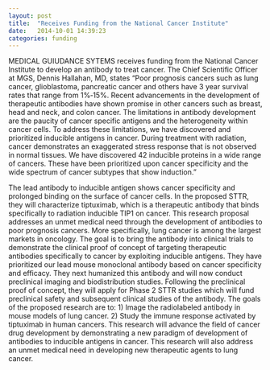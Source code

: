 ```yaml
---
layout: post
title:  "Receives Funding from the National Cancer Institute"
date:   2014-10-01 14:39:23
categories: funding
---
```

MEDICAL GUIUDANCE SYTEMS receives funding from the National Cancer Institute to develop an antibody to treat cancer. The Chief Scientific Officer at MGS, Dennis Hallahan, MD, states “Poor prognosis cancers such as lung cancer, glioblastoma, pancreatic cancer and others have 3 year survival rates that range from 1%‐15%. Recent advancements in the development of therapeutic antibodies have shown promise in other cancers such as breast, head and neck, and colon cancer. The limitations in antibody development are the paucity of cancer specific antigens and the heterogeneity within cancer cells. To address these limitations, we have discovered and prioritized inducible antigens in cancer. During treatment with radiation, cancer demonstrates an exaggerated stress response that is not observed in normal tissues. We have discovered 42 inducible proteins in a wide range of cancers. These have been prioritized upon cancer specificity and the wide spectrum of cancer subtypes that show induction.”

The lead antibody to inducible antigen shows cancer specificity and prolonged binding on the
surface of cancer cells. In the proposed STTR, they will characterize tiptuximab, which is a therapeutic
antibody that binds specifically to radiation inducible TIP1 on cancer. This research proposal addresses
an unmet medical need through the development of antibodies to poor prognosis cancers. More
specifically, lung cancer is among the largest markets in oncology. The goal is to bring the antibody into
clinical trials to demonstrate the clinical proof of concept of targeting therapeutic antibodies specifically
to cancer by exploiting inducible antigens. They have prioritized our lead mouse monoclonal antibody
based on cancer specificity and efficacy. They next humanized this antibody and will now conduct
preclinical imaging and biodistribution studies. Following the preclinical proof of concept, they will apply for Phase 2 STTR studies which will fund preclinical safety and subsequent clinical studies of the antibody. The goals of the proposed research are to: 1) Image the radiolabeled antibody in mouse models of lung cancer. 2) Study the immune response activated by tiptuximab in human cancers.
This research will advance the field of cancer drug development by demonstrating a new paradigm of
development of antibodies to inducible antigens in cancer. This research will also address an unmet
medical need in developing new therapeutic agents to lung cancer.
